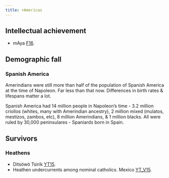 ```yaml
---
title: +Americas
---
```

## Intellectual achievement
- mAya [F16](http://fredoneverything.org/the-maya-who-woulda-thunk-it/).

## Demographic fall
### Spanish America
Amerindians were still more than half of the population of Spanish America at the time of Napoleon. Far less than that now. Differences in birth rates & lifespans matter a lot.

Spanish America had 14 million people in Napoleon’s time - 3.2 million criollos (whites, many with Amerindian ancestry), 2 million mixed (mulatos, mestizos, zambos, etc), 8 million Amerindians, & 1 million blacks. All were ruled by 30,000 peninsulares - Spaniards born in Spain.

## Survivors
### Heathens
- Ditsöwö Tsirík [YT15](https://www.youtube.com/watch?v=TXXpqXDbgV4).
- Heathen undercurrents among nominal catholics. Mexico [YT_V15](https://www.youtube.com/watch?v=AGIWPIUCX_E).